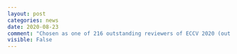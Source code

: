 ```yaml
---
layout: post
categories: news
date: 2020-08-23
comment: "Chosen as one of 216 outstanding reviewers of ECCV 2020 (out of a total of 2830 reviewers)."
visible: False
---
```

